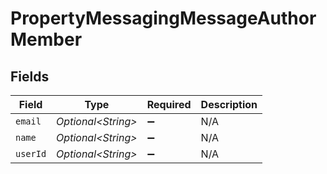 # PropertyMessagingMessageAuthorMember


## Fields

| Field               | Type                | Required            | Description         |
| ------------------- | ------------------- | ------------------- | ------------------- |
| `email`             | *Optional\<String>* | :heavy_minus_sign:  | N/A                 |
| `name`              | *Optional\<String>* | :heavy_minus_sign:  | N/A                 |
| `userId`            | *Optional\<String>* | :heavy_minus_sign:  | N/A                 |